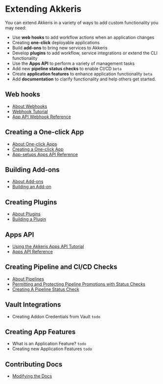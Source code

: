 # Extending Akkeris

You can extend Akkeris in a variety of ways to add custom functionality you may need:

* Use **web hooks** to add workflow actions when an application changes
* Creating **one-click** deployable applications
* Build **add-ons** to bring new services to Akkeris
* Develop **plugins** to add workflow, service integrations or extend the CLI functionality
* Use the **Apps API** to perform a variety of management tasks
* Add new **pipeline status checks** to enable CI/CD `beta`
* Create **application features** to enhance application functionality `beta`
* Add **documentation** to clarify functionality and help others get started.

## Web hooks

* [About Webhooks](/architecture/webhooks.md)
* [Webhook Tutorial](/architecture/webhooks.md#getting-started)
* [App API Webhook Reference](/architecture/apps-api/apps-api.md#webhooks)

## Creating a One-click App

* [About One-click Apps](/one-click/creating.md)
* [Creating a One-click App](/one-click/creating.md)
* [App-setups Apps API Reference](/architecture/apps-api/apps-api.md#app-setup)

## Building Add-ons

* [About Add-ons](/architecture/addons.md)
* [Building an Add-on](/extending-akkeris/building-addons.md)

## Creating Plugins

* [About Plugins](/architecture/plugins.md)
* [Building a Plugin](/extending-akkeris/creating-plugins.md)

## Apps API

* [Using the Akkeris Apps API Tutorial](/extending-akkeris/akkeris-apps-api-tutorial.md)
* [Apps API Reference](/architecture/apps-api/apps-api.md)

## Creating Pipeline and CI/CD Checks

* [About Pipelines](/architecture/pipelines.md)
* [Permitting and Protecting Pipeline Promotions with Status Checks](/architecture/pipelines.md#pipeline-status-checks-beta)
* [Creating A Pipeline Status Check](/architecture/apps-api/apps-api.md#release-statuses)

## Vault Integrations
* Creating Addon Credentials from Vault `todo`

## Creating App Features

* What is an Application Feature? `todo`
* Creating new Application Features `todo`

## Contributing Docs

* [Modifying the Docs](/extending-akkeris/modifying-docs.md)

